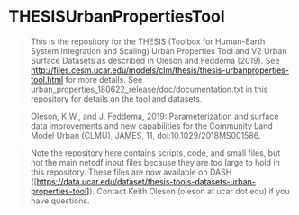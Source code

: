 # THESISUrbanPropertiesTool
> This is the repository for the THESIS (Toolbox for Human-Earth System Integration and Scaling) Urban Properties Tool and V2 Urban Surface Datasets as described in Oleson and Feddema (2019).  See http://files.cesm.ucar.edu/models/clm/thesis/thesis-urbanproperties-tool.html for more details.  See urban_properties_180622_release/doc/documentation.txt in this repository for details on the tool and datasets.

> Oleson, K.W., and J. Feddema, 2019: Parameterization and surface data improvements and new capabilities for the Community Land Model Urban (CLMU), JAMES, 11, doi:10.1029/2018MS001586.

> Note the repository here contains scripts, code, and small files, but not the main netcdf input files because they are too large to hold in this repository.  These files are now available on DASH ([https://data.ucar.edu/dataset/thesis-tools-datasets-urban-properties-tool]). Contact Keith Oleson (oleson at ucar dot edu) if you have questions.
